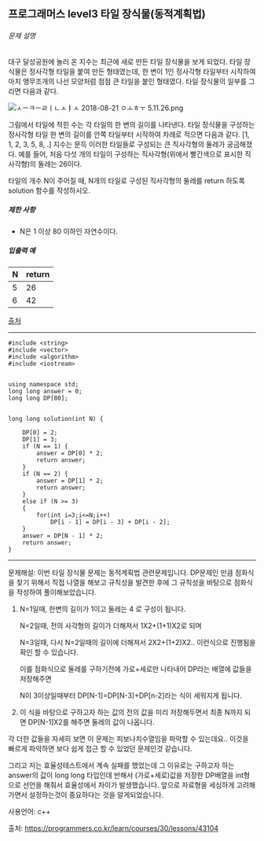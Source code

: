 ## 프로그래머스 level3 타일 장식물(동적계획법)

###### 문제 설명

대구 달성공원에 놀러 온 지수는 최근에 새로 만든 타일 장식물을 보게 되었다. 타일 장식물은 정사각형 타일을 붙여 만든 형태였는데, 한 변이 1인 정사각형 타일부터 시작하여 마치 앵무조개의 나선 모양처럼 점점 큰 타일을 붙인 형태였다. 타일 장식물의 일부를 그리면 다음과 같다.

![ㅅㅡㅋㅡㄹㅣㄴㅅㅑㅅ 2018-08-21 ㅇㅗㅎㅜ 5.11.26.png](https://grepp-programmers.s3.amazonaws.com/files/production/3e31bedd54/fcc48066-e72f-45c8-af03-e4360b58b589.png)

그림에서 타일에 적힌 수는 각 타일의 한 변의 길이를 나타낸다. 타일 장식물을 구성하는 정사각형 타일 한 변의 길이를 안쪽 타일부터 시작하여 차례로 적으면 다음과 같다.
[1, 1, 2, 3, 5, 8, .]
지수는 문득 이러한 타일들로 구성되는 큰 직사각형의 둘레가 궁금해졌다. 예를 들어, 처음 다섯 개의 타일이 구성하는 직사각형(위에서 빨간색으로 표시한 직사각형)의 둘레는 26이다.

타일의 개수 N이 주어질 때, N개의 타일로 구성된 직사각형의 둘레를 return 하도록 solution 함수를 작성하시오.

##### 제한 사항

- N은 1 이상 80 이하인 자연수이다.

##### 입출력 예

| N    | return |
| ---- | ------ |
| 5    | 26     |
| 6    | 42     |

[출처](https://www.digitalculture.or.kr/koi/selectOlymPiadDissentList.do)

___

```
#include <string>
#include <vector>
#include <algorithm>
#include <iostream>


using namespace std;
long long answer = 0;
long long DP[80];


long long solution(int N) {

	DP[0] = 2;
	DP[1] = 3;
	if (N == 1) {
		answer = DP[0] * 2;
		return answer;
	}
	if (N == 2) {
		answer = DP[1] * 2;
		return answer;
	}
	else if (N >= 3)
	{
		for(int i=3;i<=N;i++)
			DP[i - 1] = DP[i - 3] + DP[i - 2];
	}
	answer = DP[N - 1] * 2;
	return answer;
}

```

___

문제해설:  이번 타일 장식물 문제는 동적계획법 관련문제입니다. DP문제인 만큼 점화식을 찾기 위해서 직접 나열을 해보고 규칙성을 발견한 후에 그 규칙성을 바탕으로 점화식을 작성하여 풀이해보았습니다.

1. N=1일때, 한변의 길이가 1이고 둘레는 4 로 구성이 됩니다.

   N=2일때, 전의 사각형의 길이가 더해져서 1X2+(1+1)X2로 되며 

   N=3일때, 다시 N=2일때의 길이에 더해져서 2X2+(1+2)X2.. 이런식으로 진행됨을 확인 할 수 있습니다.

   이를 점화식으로 둘레를 구하기전에 가로+세로만 나타내어 DP라는 배열에 값들을 저장해주면

   N이 3이상일때부터 DP[N-1]=DP[N-3]+DP[n-2]라는 식이 세워지게 됩니다.

2. 이 식을 바탕으로 구하고자 하는 값의 전의 값을 미리 저장해두면서 최종 N까지 되면 DP[N-1]X2를 해주면 둘레의 값이 나옵니다.



각 더한 값들을 자세히 보면 이 문제는 피보나치수열임을 파악할 수 있는데요.. 이것을 빠르게 파악하면 보다 쉽게 접근 할 수 있었던 문제인것 같습니다.

그리고 저는 효율성테스트에서 계속 실패를 했었는데 그 이유로는 구하고자 하는 answer의 값이 long long 타입인데 반해서 (가로+세로)값을 저장한 DP배열을 int형으로 선언을 해줘서 효율성에서 차이가 발생했습니다. 앞으로 자료형을 세심하게 고려해가면서 설정하는것이 중요하다는 것을 알게되었습니다.



사용언어: c++

출처: https://programmers.co.kr/learn/courses/30/lessons/43104